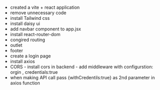 - created a vite + react application
- remove unnecessary code
- install Tailwind css
- install daisy ui
- add navbar component to app.jsx
- install react-router-dom
- congired routing
- outlet
- footer
- create a login page
- install axios
- CORS - install cors in backend - add middleware with configurstion: orgin , credentials:true
- when making API call pass {withCredentils:true} as 2nd parameter in axios function
